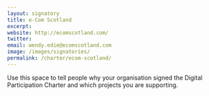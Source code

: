 ```yaml
---
layout: signatory
title: e-Com Scotland
excerpt: 
website: http://ecomscotland.com/
twitter: 
email: wendy.edie@ecomscotland.com
image: /images/signatories/
permalink: /charter/ecom-scotland/
---
```


Use this space to tell people why your organisation signed the Digital Participation Charter and which projects you are supporting.
